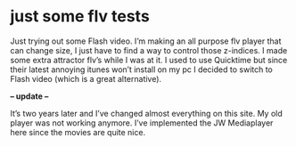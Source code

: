 <!--
  id: 219
  date: 2006-06-23T23:10:34
  modified: 2006-06-23T23:10:34
  slug: justsomeflvtests
  type: post
  excerpt: <p>Just trying out some Flash video. I&#8217;m making an all purpose flv player that can change size, I just have to find a way to control those z-indices. I made some extra attractor flv&#8217;s while I was at it. I used to use Quicktime but since their latest annoying itunes won&#8217;t install on my pc [&hellip;]</p>
  categories: Flash, video, ActionScript
  tags: 
  inCv: 
  inPortfolio: 
  dateFrom: 
  dateTo: 
-->

# just some flv tests

<p>Just trying out some Flash video. I&#8217;m making an all purpose flv player that can change size, I just have to find a way to control those z-indices. I made some extra attractor flv&#8217;s while I was at it. I used to use Quicktime but since their latest annoying itunes won&#8217;t install on my pc I decided to switch to Flash video (which is a great alternative).</p>
<p><b>&#8211; update &#8211;</b></p>
<p>It&#8217;s two years later and I&#8217;ve changed almost everything on this site. My old player was not working anymore. I&#8217;ve implemented the JW Mediaplayer here since the movies are quite nice.</p>
<p><script type="text/javascript">
	Sjeiti.addFlv("../mov/lorenz84_1.flv",640,480);
	Sjeiti.addFlv("../mov/lorenzII.flv",640,480);
	Sjeiti.addFlv("../mov/latoocarfian_2.flv",640,480);
	Sjeiti.addFlv("../mov/lorenz.flv",640,480);
	Sjeiti.addFlv("../mov/dejong.flv",640,480);
	Sjeiti.addFlv("../mov/lorenz3d3.flv",640,480);
	Sjeiti.addFlv("../mov/lorenz84.flv",640,480);
	Sjeiti.addFlv("../mov/latoocarfian_1.flv",640,480);
	Sjeiti.addFlv("../mov/dejong_1.flv",640,480);
	Sjeiti.addFlv("../mov/latoocarfian_1.flv",640,480);</p>
<p>	//addFlv("wp-content/data/video/lorenz84_1.flv", .5, 1);
	//addFlv("wp-content/data/video/lorenzII.flv" ,.5 ,1);
	//addFlv("wp-content/data/video/latoocarfian_2.flv", .5, 1);
	//addFlv("wp-content/data/video/lorenz.flv", .5, 1);</p>
<p>	//addFlv("wp-content/data/video/dejong.flv",.5, 1);
	//addFlv("wp-content/data/video/lorenz3d3.flv", .5, 1);
	//addFlv("wp-content/data/video/lorenz84.flv",.5 ,1);
	//addFlv("wp-content/data/video/latoocarfian_1.flv", .5, 1);
	//addFlv("wp-content/data/video/dejong_1.flv" ,.5 ,1);
	//addFlv("wp-content/data/video/landscapes.flv" ,.5 ,1);
	//setSize("lorenz84",320,240);
	//setSize("lorenz",320,240);
</script></p>